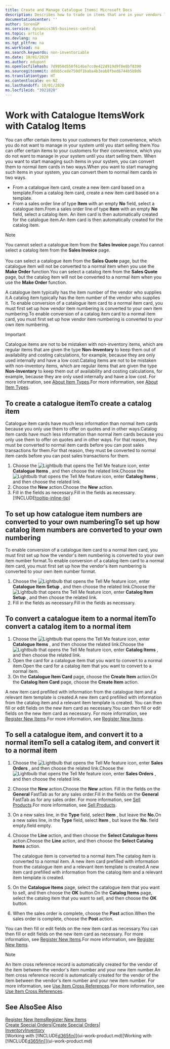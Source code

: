 ```yaml
---
title: Create and Manage Catalogue Items| Microsoft Docs
description: Describes how to trade in items that are in your vendors list of items but not in your own list of items.
documentationcenter: ''
author: SorenGP
ms.service: dynamics365-business-central
ms.topic: article
ms.devlang: na
ms.tgt_pltfrm: na
ms.workload: na
ms.search.keywords: non-inventoriable
ms.date: 10/01/2020
ms.author: edupont
ms.openlocfilehash: 7d9950d550f614ba7cc0e422d919d9f8e8bf8390
ms.sourcegitcommit: ddbb5cede750df1baba4b3eab8fbed6744b5b9d6
ms.translationtype: HT
ms.contentlocale: en-NZ
ms.lasthandoff: 10/01/2020
ms.locfileid: "3921820"
---
```

# <a name="work-with-catalog-items"></a><span data-ttu-id="f3b23-103">Work with Catalogue Items</span><span class="sxs-lookup"><span data-stu-id="f3b23-103">Work with Catalog Items</span></span>
<span data-ttu-id="f3b23-104">You can offer certain items to your customers for their convenience, which you do not want to manage in your system until you start selling them.</span><span class="sxs-lookup"><span data-stu-id="f3b23-104">You can offer certain items to your customers for their convenience, which you do not want to manage in your system until you start selling them.</span></span> <span data-ttu-id="f3b23-105">When you want to start managing such items in your system, you can convert them to normal item cards in two ways.</span><span class="sxs-lookup"><span data-stu-id="f3b23-105">When you want to start managing such items in your system, you can convert them to normal item cards in two ways.</span></span>

* <span data-ttu-id="f3b23-106">From a catalogue item card, create a new item card based on a template.</span><span class="sxs-lookup"><span data-stu-id="f3b23-106">From a catalog item card, create a new item card based on a template.</span></span>
* <span data-ttu-id="f3b23-107">From a sales order line of type **Item** with an empty **No** field, select a catalogue item.</span><span class="sxs-lookup"><span data-stu-id="f3b23-107">From a sales order line of type **Item** with an empty **No** field, select a catalog item.</span></span> <span data-ttu-id="f3b23-108">An item card is then automatically created for the catalogue item.</span><span class="sxs-lookup"><span data-stu-id="f3b23-108">An item card is then automatically created for the catalog item.</span></span>

> [!NOTE]  
> <span data-ttu-id="f3b23-109">You cannot select a catalogue item from the **Sales Invoice** page.</span><span class="sxs-lookup"><span data-stu-id="f3b23-109">You cannot select a catalog item from the **Sales Invoice** page.</span></span><br /><br />
> <span data-ttu-id="f3b23-110">You can select a catalogue item from the **Sales Quote** page, but the catalogue item will not be converted to a normal item when you use the **Make Order** function.</span><span class="sxs-lookup"><span data-stu-id="f3b23-110">You can select a catalog item from the **Sales Quote** page, but the catalog item will not be converted to a normal item when you use the **Make Order** function.</span></span>

<span data-ttu-id="f3b23-111">A catalogue item typically has the item number of the vendor who supplies it.</span><span class="sxs-lookup"><span data-stu-id="f3b23-111">A catalog item typically has the item number of the vendor who supplies it.</span></span> <span data-ttu-id="f3b23-112">To enable conversion of a catalogue item card to a normal item card, you must first set up how vendor item numbering is converted to your own item numbering.</span><span class="sxs-lookup"><span data-stu-id="f3b23-112">To enable conversion of a catalog item card to a normal item card, you must first set up how vendor item numbering is converted to your own item numbering.</span></span>   

> [!Important]
> <span data-ttu-id="f3b23-113">Catalogue items are not to be mistaken with non-inventory items, which are regular items that are given the type **Non-Inventory** to keep them out of availability and costing calculations, for example, because they are only used internally and have a low cost.</span><span class="sxs-lookup"><span data-stu-id="f3b23-113">Catalog items are not to be mistaken with non-inventory items, which are regular items that are given the type **Non-Inventory** to keep them out of availability and costing calculations, for example, because they are only used internally and have a low cost.</span></span> <span data-ttu-id="f3b23-114">For more information, see [About Item Types](inventory-about-item-types.md).</span><span class="sxs-lookup"><span data-stu-id="f3b23-114">For more information, see [About Item Types](inventory-about-item-types.md).</span></span>

## <a name="to-create-a-catalog-item"></a><span data-ttu-id="f3b23-115">To create a catalogue item</span><span class="sxs-lookup"><span data-stu-id="f3b23-115">To create a catalog item</span></span>
<span data-ttu-id="f3b23-116">Catalogue item cards have much less information than normal item cards because you only use them to offer on quotes and in other ways.</span><span class="sxs-lookup"><span data-stu-id="f3b23-116">Catalog item cards have much less information than normal item cards because you only use them to offer on quotes and in other ways.</span></span> <span data-ttu-id="f3b23-117">For that reason, they must be converted to normal item cards before you can post sales transactions for them.</span><span class="sxs-lookup"><span data-stu-id="f3b23-117">For that reason, they must be converted to normal item cards before you can post sales transactions for them.</span></span>

1. <span data-ttu-id="f3b23-118">Choose the ![Lightbulb that opens the Tell Me feature](media/ui-search/search_small.png "Tell me what you want to do") icon, enter **Catalogue Items** , and then choose the related link.</span><span class="sxs-lookup"><span data-stu-id="f3b23-118">Choose the ![Lightbulb that opens the Tell Me feature](media/ui-search/search_small.png "Tell me what you want to do") icon, enter **Catalog Items** , and then choose the related link.</span></span>
2. <span data-ttu-id="f3b23-119">Choose the **New** action.</span><span class="sxs-lookup"><span data-stu-id="f3b23-119">Choose the **New** action.</span></span>
3. <span data-ttu-id="f3b23-120">Fill in the fields as necessary.</span><span class="sxs-lookup"><span data-stu-id="f3b23-120">Fill in the fields as necessary.</span></span> [!INCLUDE[tooltip-inline-tip](includes/tooltip-inline-tip_md.md)]

## <a name="to-set-up-how-catalog-item-numbers-are-converted-to-your-own-numbering"></a><span data-ttu-id="f3b23-121">To set up how catalogue item numbers are converted to your own numbering</span><span class="sxs-lookup"><span data-stu-id="f3b23-121">To set up how catalog item numbers are converted to your own numbering</span></span>
<span data-ttu-id="f3b23-122">To enable conversion of a catalogue item card to a normal item card, you must first set up how the vendor's item numbering is converted to your own item number format.</span><span class="sxs-lookup"><span data-stu-id="f3b23-122">To enable conversion of a catalog item card to a normal item card, you must first set up how the vendor's item numbering is converted to your own item number format.</span></span>

1. <span data-ttu-id="f3b23-123">Choose the ![Lightbulb that opens the Tell Me feature](media/ui-search/search_small.png "Tell me what you want to do") icon, enter **Catalogue Item Setup** , and then choose the related link.</span><span class="sxs-lookup"><span data-stu-id="f3b23-123">Choose the ![Lightbulb that opens the Tell Me feature](media/ui-search/search_small.png "Tell me what you want to do") icon, enter **Catalog Item Setup** , and then choose the related link.</span></span>
2. <span data-ttu-id="f3b23-124">Fill in the fields as necessary.</span><span class="sxs-lookup"><span data-stu-id="f3b23-124">Fill in the fields as necessary.</span></span>

## <a name="to-convert-a-catalog-item-to-a-normal-item"></a><span data-ttu-id="f3b23-125">To convert a catalogue item to a normal item</span><span class="sxs-lookup"><span data-stu-id="f3b23-125">To convert a catalog item to a normal item</span></span>
1. <span data-ttu-id="f3b23-126">Choose the ![Lightbulb that opens the Tell Me feature](media/ui-search/search_small.png "Tell me what you want to do") icon, enter **Catalogue Items** , and then choose the related link.</span><span class="sxs-lookup"><span data-stu-id="f3b23-126">Choose the ![Lightbulb that opens the Tell Me feature](media/ui-search/search_small.png "Tell me what you want to do") icon, enter **Catalog Items** , and then choose the related link.</span></span>
2. <span data-ttu-id="f3b23-127">Open the card for a catalogue item that you want to convert to a normal item.</span><span class="sxs-lookup"><span data-stu-id="f3b23-127">Open the card for a catalog item that you want to convert to a normal item.</span></span>
3. <span data-ttu-id="f3b23-128">On the **Catalogue Item Card** page, choose the **Create Item** action.</span><span class="sxs-lookup"><span data-stu-id="f3b23-128">On the **Catalog Item Card** page, choose the **Create Item** action.</span></span>

<span data-ttu-id="f3b23-129">A new item card prefilled with information from the catalogue item and a relevant item template is created.</span><span class="sxs-lookup"><span data-stu-id="f3b23-129">A new item card prefilled with information from the catalog item and a relevant item template is created.</span></span> <span data-ttu-id="f3b23-130">You can then fill or edit fields on the new item card as necessary.</span><span class="sxs-lookup"><span data-stu-id="f3b23-130">You can then fill or edit fields on the new item card as necessary.</span></span> <span data-ttu-id="f3b23-131">For more information, see [Register New Items](inventory-how-register-new-items.md).</span><span class="sxs-lookup"><span data-stu-id="f3b23-131">For more information, see [Register New Items](inventory-how-register-new-items.md).</span></span>

## <a name="to-sell-a-catalog-item-and-convert-it-to-a-normal-item"></a><span data-ttu-id="f3b23-132">To sell a catalogue item, and convert it to a normal item</span><span class="sxs-lookup"><span data-stu-id="f3b23-132">To sell a catalog item, and convert it to a normal item</span></span>
1. <span data-ttu-id="f3b23-133">Choose the ![Lightbulb that opens the Tell Me feature](media/ui-search/search_small.png "Tell me what you want to do") icon, enter **Sales Orders** , and then choose the related link.</span><span class="sxs-lookup"><span data-stu-id="f3b23-133">Choose the ![Lightbulb that opens the Tell Me feature](media/ui-search/search_small.png "Tell me what you want to do") icon, enter **Sales Orders** , and then choose the related link.</span></span>
2. <span data-ttu-id="f3b23-134">Choose the **New** action.</span><span class="sxs-lookup"><span data-stu-id="f3b23-134">Choose the **New** action.</span></span> <span data-ttu-id="f3b23-135">Fill in the fields on the **General** FastTab as for any sales order.</span><span class="sxs-lookup"><span data-stu-id="f3b23-135">Fill in the fields on the **General** FastTab as for any sales order.</span></span> <span data-ttu-id="f3b23-136">For more information, see [Sell Products](sales-how-sell-products.md).</span><span class="sxs-lookup"><span data-stu-id="f3b23-136">For more information, see [Sell Products](sales-how-sell-products.md).</span></span>
3. <span data-ttu-id="f3b23-137">On a new sales line, in the **Type** field, select **Item** , but leave the **No.**</span><span class="sxs-lookup"><span data-stu-id="f3b23-137">On a new sales line, in the **Type** field, select **Item** , but leave the **No.**</span></span> <span data-ttu-id="f3b23-138">field empty.</span><span class="sxs-lookup"><span data-stu-id="f3b23-138">field empty.</span></span>
4. <span data-ttu-id="f3b23-139">Choose the **Line** action, and then choose the **Select Catalogue Items** action.</span><span class="sxs-lookup"><span data-stu-id="f3b23-139">Choose the **Line** action, and then choose the **Select Catalog Items** action.</span></span>

    <span data-ttu-id="f3b23-140">The catalogue item is converted to a normal item.</span><span class="sxs-lookup"><span data-stu-id="f3b23-140">The catalog item is converted to a normal item.</span></span> <span data-ttu-id="f3b23-141">A new item card prefilled with information from the catalogue item and a relevant item template is created.</span><span class="sxs-lookup"><span data-stu-id="f3b23-141">A new item card prefilled with information from the catalog item and a relevant item template is created.</span></span>
5. <span data-ttu-id="f3b23-142">On the **Catalogue Items** page, select the catalogue item that you want to sell, and then choose the **OK** button.</span><span class="sxs-lookup"><span data-stu-id="f3b23-142">On the **Catalog Items** page, select the catalog item that you want to sell, and then choose the **OK** button.</span></span>
6. <span data-ttu-id="f3b23-143">When the sales order is complete, choose the **Post** action.</span><span class="sxs-lookup"><span data-stu-id="f3b23-143">When the sales order is complete, choose the **Post** action.</span></span>

<span data-ttu-id="f3b23-144">You can then fill or edit fields on the new item card as necessary.</span><span class="sxs-lookup"><span data-stu-id="f3b23-144">You can then fill or edit fields on the new item card as necessary.</span></span> <span data-ttu-id="f3b23-145">For more information, see [Register New Items](inventory-how-register-new-items.md).</span><span class="sxs-lookup"><span data-stu-id="f3b23-145">For more information, see [Register New Items](inventory-how-register-new-items.md).</span></span>

> [!NOTE]  
>   <span data-ttu-id="f3b23-146">An Item cross reference record is automatically created for the vendor of the item between the vendor's item number and your new item number.</span><span class="sxs-lookup"><span data-stu-id="f3b23-146">An Item cross reference record is automatically created for the vendor of the item between the vendor's item number and your new item number.</span></span> <span data-ttu-id="f3b23-147">For more information, see [Use Item Cross References](inventory-how-use-item-cross-refs.md).</span><span class="sxs-lookup"><span data-stu-id="f3b23-147">For more information, see [Use Item Cross References](inventory-how-use-item-cross-refs.md).</span></span>

## <a name="see-also"></a><span data-ttu-id="f3b23-148">See Also</span><span class="sxs-lookup"><span data-stu-id="f3b23-148">See Also</span></span>
[<span data-ttu-id="f3b23-149">Register New Items</span><span class="sxs-lookup"><span data-stu-id="f3b23-149">Register New Items</span></span>](inventory-how-register-new-items.md)  
<span data-ttu-id="f3b23-150">[Create Special Orders](sales-how-to-create-special-orders.md)|</span><span class="sxs-lookup"><span data-stu-id="f3b23-150">[Create Special Orders](sales-how-to-create-special-orders.md)|</span></span>  
[<span data-ttu-id="f3b23-151">Inventory</span><span class="sxs-lookup"><span data-stu-id="f3b23-151">Inventory</span></span>](inventory-manage-inventory.md)  
<span data-ttu-id="f3b23-152">[Working with [!INCLUDE[d365fin](includes/d365fin_md.md)]](ui-work-product.md)</span><span class="sxs-lookup"><span data-stu-id="f3b23-152">[Working with [!INCLUDE[d365fin](includes/d365fin_md.md)]](ui-work-product.md)</span></span>

